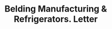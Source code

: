 ---
doi: 10.7916/D8SN1N0Z
date_other: '1894'
date_other_textual: '1894'
form: correspondence
genre:
- Letters (correspondence)
name:
- Belding Manufacturing & Refrigerators
object_in_context_url: https://biggert.cul.columbia.edu/items/view/ave_biggert_00957
subject_hierarchical_geographic:
- New York, New York, United States
subject_name:
- Belding Manufacturing & Refrigerators
title: Belding Manufacturing & Refrigerators. Letter
sort_title: Belding Manufacturing & Refrigerators. Letter
call_number: ave_biggert_00957
coordinates:
- 40.71277777777778,-74.00583333333333
pid: ave_biggert_00957
identifiers: ave_biggert_00957
thumbnail: https://derivativo-3.library.columbia.edu/iiif/2/ldpd:344326/full/!256,256/0/native.jpg
permalink: /biggert/ave_biggert_00957/
layout: iiif-image-page
---